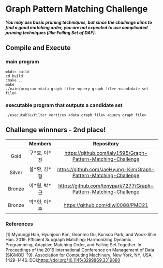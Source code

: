 # Graph Pattern Matching Challenge
***You may use basic pruning techniques, but since the challenge aims to find a good matching order, you are not expected to use complicated pruning techniques (like Failing Set of DAF).***
## Compile and Execute 
### main program
```
mkdir build
cd build
cmake ..
make
./main/program <data graph file> <query graph file> <candidate set file>
```
### executable program that outputs a candidate set
```
./executable/filter_vertices <data graph file> <query graph file>
```

## Challenge winnners - 2nd place!
|  | Members | Repository |
| :---: | :---: | :---: |
| Gold | 구\*호, 이\*진 | https://github.com/ialy1595/Graph-Pattern-Matching-Challenge |
| Silver | 설\*환, 김\*형 | https://github.com/JaeHyung-Kim/Graph-Pattern-Matching-Challenge |
| Bronze | 이\*원, 박\*근 | https://github.com/tonypark7277/Graph-Pattern-Matching-Challenge |
| Bronze | 박\*현, 이\*훈 | https://github.com/dlwl0088/PMC21 |



### References
[1] Myoungji Han, Hyunjoon Kim, Geonmo Gu, Kunsoo Park, and Wook-Shin Han. 2019. Efficient Subgraph Matching: Harmonizing Dynamic Programming, Adaptive Matching Order, and Failing Set Together. In Proceedings of the 2019 International Conference on Management of Data (SIGMOD '19). Association for Computing Machinery, New York, NY, USA, 1429–1446. DOI:https://doi.org/10.1145/3299869.3319880
